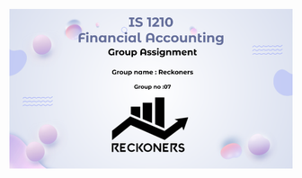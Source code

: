 ![alt text](https://github.com/yesitha/Reckoners_Accounting_Assignment/blob/main/assets/readMe.png?raw=true)
